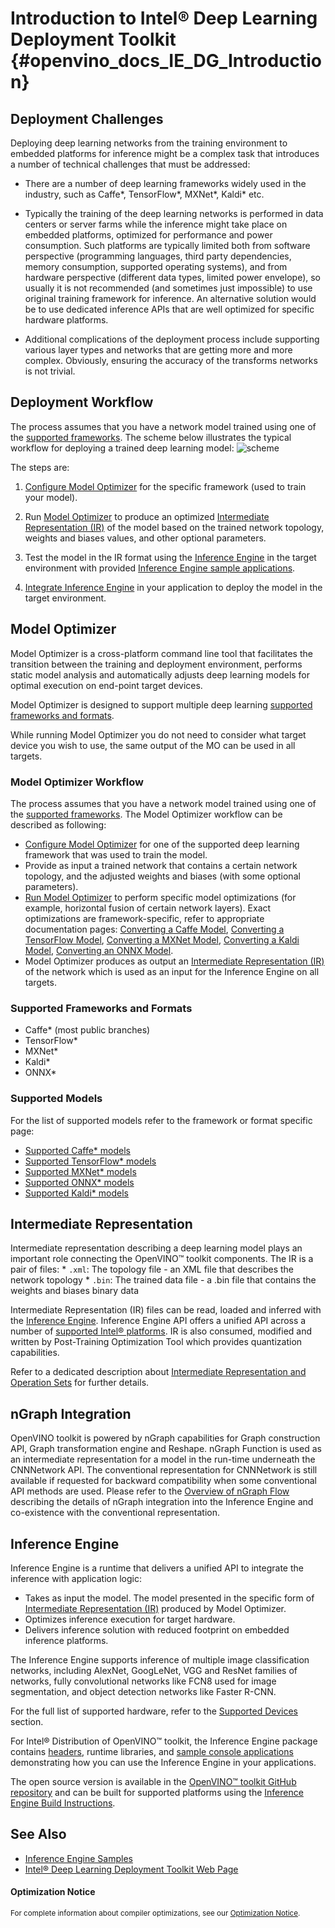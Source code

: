 # Introduction to Intel® Deep Learning Deployment Toolkit {#openvino_docs_IE_DG_Introduction}

## Deployment Challenges

Deploying deep learning networks from the training environment to embedded platforms for inference
might be a complex task that introduces a number of technical challenges that must be addressed:

* There are a number of deep learning frameworks widely used in the industry, such as Caffe*, TensorFlow*, MXNet*, Kaldi* etc.

* Typically the training of the deep learning networks is performed in data centers or server farms while the inference
might take place on embedded platforms, optimized for performance and power consumption. Such platforms are typically
limited both from software perspective (programming languages, third party dependencies, memory consumption,
supported operating systems), and from hardware perspective (different data types, limited power envelope),
so usually it is not recommended (and sometimes just impossible) to use original training framework for inference.
An alternative solution would be to use dedicated inference APIs that are well optimized for specific hardware platforms.

* Additional complications of the deployment process include supporting various layer types and networks that are getting
more and more complex. Obviously, ensuring the accuracy of the transforms networks is not trivial.

## Deployment Workflow
The process assumes that you have a network model trained using one of the [supported frameworks](#SupportedFW).
The scheme below illustrates the typical workflow for deploying a trained deep learning model:
![scheme]

The steps are:

1. [Configure Model Optimizer](../MO_DG/prepare_model/Config_Model_Optimizer.md) for the specific framework (used to train your model).

2. Run [Model Optimizer](#MO) to produce an optimized [Intermediate Representation (IR)](../MO_DG/IR_and_opsets.md)
of the model based on the trained network topology, weights and biases values, and other optional parameters.

3. Test the model in the IR format using the [Inference Engine](#IE) in the target environment with provided 
[Inference Engine sample applications](Samples_Overview.md).

4. [Integrate Inference Engine](Integrate_with_customer_application_new_API.md) in your application to deploy the model in the target environment.


## Model Optimizer <a name = "MO"></a>

Model Optimizer is a cross-platform command line tool that facilitates the transition between the training and
deployment environment, performs static model analysis and automatically adjusts deep learning
models for optimal execution on end-point target devices.

Model Optimizer is designed to support multiple deep learning [supported frameworks and formats](#SupportedFW).

While running Model Optimizer you do not need to consider what target device you wish to use, the same output of the MO can be used in all targets.

### Model Optimizer Workflow

The process assumes that you have a network model trained using one of the [supported frameworks](#SupportedFW).
The Model Optimizer workflow can be described as following:

* [Configure Model Optimizer](../MO_DG/prepare_model/Config_Model_Optimizer.md) for one of the supported deep learning framework that was used to train the model.
* Provide as input a trained network that contains a certain network topology, and the adjusted weights and
biases (with some optional parameters).
* [Run Model Optimizer](../MO_DG/prepare_model/convert_model/Converting_Model.md) to perform specific model optimizations (for example, horizontal fusion of certain network layers). Exact optimizations
are framework-specific, refer to appropriate documentation pages: [Converting a Caffe Model](../MO_DG/prepare_model/convert_model/Convert_Model_From_Caffe.md),
[Converting a TensorFlow Model](../MO_DG/prepare_model/convert_model/Convert_Model_From_TensorFlow.md), [Converting a MXNet Model](../MO_DG/prepare_model/convert_model/Convert_Model_From_MxNet.md), [Converting a Kaldi Model](../MO_DG/prepare_model/convert_model/Convert_Model_From_Kaldi.md),
[Converting an ONNX Model](../MO_DG/prepare_model/convert_model/Convert_Model_From_ONNX.md).
* Model Optimizer produces as output an [Intermediate Representation (IR)](../MO_DG/IR_and_opsets.md) of the network which is used as an input for the Inference Engine on all targets.


### Supported Frameworks and Formats <a name = "SupportedFW"></a>
* Caffe* (most public branches)
* TensorFlow*
* MXNet*
* Kaldi*
* ONNX*

### Supported Models
For the list of supported models refer to the framework or format specific page:
* [Supported Caffe* models](../MO_DG/prepare_model/convert_model/Convert_Model_From_Caffe.md)
* [Supported TensorFlow* models](../MO_DG/prepare_model/convert_model/Convert_Model_From_TensorFlow.md)
* [Supported MXNet* models](../MO_DG/prepare_model/convert_model/Convert_Model_From_MxNet.md)
* [Supported ONNX* models](../MO_DG/prepare_model/convert_model/Convert_Model_From_ONNX.md)
* [Supported Kaldi* models](../MO_DG/prepare_model/convert_model/Convert_Model_From_Kaldi.md)


## Intermediate Representation

Intermediate representation describing a deep learning model plays an important role connecting the OpenVINO&trade; toolkit components.
The IR is a pair of files:
    * `.xml`: The topology file - an XML file that describes the network topology
    * `.bin`: The trained data file - a .bin file that contains the weights and biases binary data

Intermediate Representation (IR) files can be read, loaded and inferred with the [Inference Engine](#IE).
Inference Engine API offers a unified API across a number of [supported Intel® platforms](#SupportedTargets).
IR is also consumed, modified and written by Post-Training Optimization Tool which provides quantization capabilities.

Refer to a dedicated description about [Intermediate Representation and Operation Sets](../MO_DG/IR_and_opsets.md) for further details.

## nGraph Integration

OpenVINO toolkit is powered by nGraph capabilities for Graph construction API, Graph transformation engine and Reshape.
nGraph Function is used as an intermediate representation for a model in the run-time underneath the CNNNetwork API.
The conventional representation for CNNNetwork is still available if requested for backward compatibility when some conventional API methods are used.
Please refer to the [Overview of nGraph Flow](nGraph_Flow.md) describing the details of nGraph integration into the Inference Engine and co-existence with the conventional representation.

## Inference Engine <a name = "IE"></a>

Inference Engine is a runtime that delivers a unified API to integrate the inference with application logic:

* Takes as input the model. The model presented in the specific form of [Intermediate Representation (IR)](../MO_DG/IR_and_opsets.md)
produced by Model Optimizer.
* Optimizes inference execution for target hardware.
* Delivers inference solution with reduced footprint on embedded inference platforms.

The Inference Engine supports inference of multiple image classification networks,
including AlexNet, GoogLeNet, VGG and ResNet families of networks, fully convolutional networks like FCN8 used for image
 segmentation, and object detection networks like Faster R-CNN.

For the full list of supported hardware, refer to the
[Supported Devices](supported_plugins/Supported_Devices.md) section.

For Intel® Distribution of OpenVINO™ toolkit, the Inference Engine package contains [headers](files.html), runtime libraries, and
[sample console applications](Samples_Overview.md) demonstrating how you can use
the Inference Engine in your applications.

The open source version is available in the [OpenVINO™ toolkit GitHub repository](https://github.com/openvinotoolkit/openvino) and can be built for supported platforms using the <a href="https://github.com/openvinotoolkit/openvino/blob/master/build-instruction.md">Inference Engine Build Instructions</a>.
## See Also
- [Inference Engine Samples](Samples_Overview.md)
- [Intel&reg; Deep Learning Deployment Toolkit Web Page](https://software.intel.com/en-us/computer-vision-sdk)


[scheme]: img/workflow_steps.png

#### Optimization Notice
<sup>For complete information about compiler optimizations, see our [Optimization Notice](https://software.intel.com/en-us/articles/optimization-notice#opt-en).</sup>
